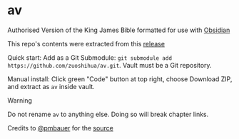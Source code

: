 # av

Authorised Version of the King James Bible formatted for use with [Obsidian](https://obsidian.md/)

This repo's contents were extracted from this [release](https://github.com/pmbauer/av-obsidian/releases/download/4c1c0dc/av-obsidian_4c1c0dc.tar.gz)

Quick start: Add as a Git Submodule: `git submodule add https://github.com/zuoshihua/av.git`. Vault must be a Git repository.

Manual install: Click green "Code" button at top right, choose Download ZIP, and extract as `av` inside vault.

> [!WARNING]
> Do not rename `av` to anything else. Doing so will break chapter links.

Credits to [@pmbauer](https://github.com/pmbauer/) for the [source](https://github.com/pmbauer/av-obsidian)
